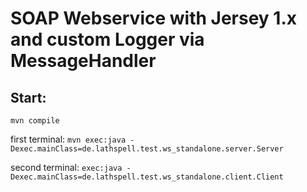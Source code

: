 SOAP Webservice with Jersey 1.x and custom Logger via MessageHandler
====================================================================

Start:
-----

  `mvn compile`
   
  first terminal:
  `mvn exec:java -Dexec.mainClass=de.lathspell.test.ws_standalone.server.Server`
  
  second terminal:
  `exec:java -Dexec.mainClass=de.lathspell.test.ws_standalone.client.Client`
